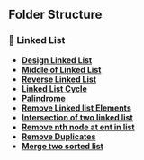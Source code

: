 ## Folder Structure

### 🔹 Linked List

- **[Design Linked List](./design-linked-list/)**
- **[Middle of Linked List](./middle-of-linkedlist/)**
- **[Reverse Linked List](./reverse-linkedlist/)**
- **[Linked List Cycle](./Linked-List-Cycle/)**
- **[Palindrome](./palindrome-linked-list/)**
- **[Remove Linked list Elements](./remove-linked-list-elements/)**
- **[Intersection of two linked list](./intersection-of-two-linked-list/)**
- **[Remove nth node at ent in list](./remove-nth-node-end/)**
- **[Remove Duplicates](./remove-duplicates/)**
- **[Merge two sorted list](./merge-two-sorted-list/)**
